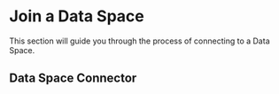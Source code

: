 # Join a Data Space

This section will guide you through the process of connecting to a Data Space.

## Data Space Connector